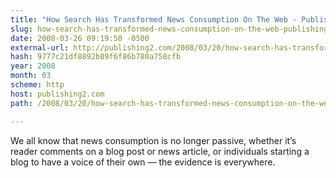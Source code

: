 ```yaml
---
title: "How Search Has Transformed News Consumption On The Web - Publishing 2.0"
slug: how-search-has-transformed-news-consumption-on-the-web-publishing-2-0
date: 2008-03-26 09:19:50 -0500
external-url: http://publishing2.com/2008/03/20/how-search-has-transformed-news-consumption-on-the-web/
hash: 9777c21df8892b89f6f86b780a758cfb
year: 2008
month: 03
scheme: http
host: publishing2.com
path: /2008/03/20/how-search-has-transformed-news-consumption-on-the-web/

---
```


We all know that news consumption is no longer passive, whether it’s reader comments on a blog post or news article, or individuals starting a blog to have a voice of their own — the evidence is everywhere.
